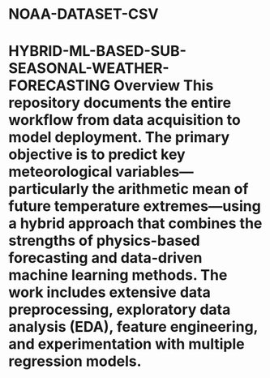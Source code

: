 # NOAA-DATASET-CSV
# HYBRID-ML-BASED-SUB-SEASONAL-WEATHER-FORECASTING Overview This repository documents the entire workflow from data acquisition to model deployment. The primary objective is to predict key meteorological variables—particularly the arithmetic mean of future temperature extremes—using a hybrid approach that combines the strengths of physics-based forecasting and data-driven machine learning methods. The work includes extensive data preprocessing, exploratory data analysis (EDA), feature engineering, and experimentation with multiple regression models. 
